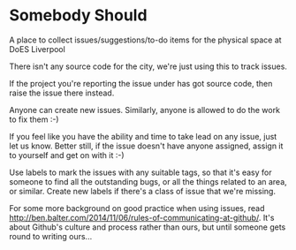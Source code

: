 Somebody Should
===============

A place to collect issues/suggestions/to-do items for the physical space at DoES Liverpool

There isn't any source code for the city, we're just using this to track issues.

If the project you're reporting the issue under has got source code, then raise the issue there instead.

Anyone can create new issues.  Similarly, anyone is allowed to do the work to fix them :-)

If you feel like you have the ability and time to take lead on any issue, just let us know.  Better still, if the issue doesn't have anyone assigned, assign it to yourself and get on with it :-)

Use labels to mark the issues with any suitable tags, so that it's easy for someone to find all the outstanding bugs, or all the things related to an area, or similar.  Create new labels if there's a class of issue that we're missing.

For some more background on good practice when using issues, read http://ben.balter.com/2014/11/06/rules-of-communicating-at-github/.  It's about Github's culture and process rather than ours, but until someone gets round to writing ours...
